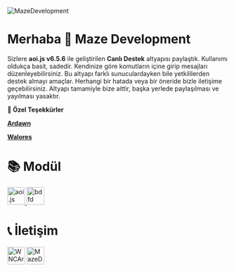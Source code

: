 ![MazeDevelopment](https://cdn.discordapp.com/attachments/1081943858230853632/1174348246458585098/20231115_170028.png?ex=65674408&is=6554cf08&hm=275cafb69bbd3d21b4ee0820d8b44721b191836685065636a8939553972d7eb3&)

# Merhaba 👋 Maze Development
Sizlere **aoi.js v6.5.6** ile geliştirilen **Canlı Destek** altyapısı paylaştık. Kullanımı oldukça basit, sadedir. Kendinize göre komutların içine girip mesajları düzenleyebilirsiniz. Bu altyapı farklı sunuculardayken bile yetkililerden destek almayı amaçlar. Herhangi bir hatada veya bir öneride bizle iletişime geçebilirsiniz. Altyapı tamamiyle bize aittir, başka yerlede paylaşılması ve yayılması yasaktır.

**🎉 Özel Teşekkürler**

**[Ardawn](https://github.com/ardawn9)**

**[Walores](https://github.com/walores)**

# 📚 Modül
<p align="left"> <a href="https://aoi.js.org/" target="_blank" rel="noreferrer"> <img src="https://media.discordapp.net/attachments/1058843428831629443/1063149432255811685/6C179234-C7D8-4CAB-9BED-57F8EDE46731.png?width=553&height=553" alt="aoi.js" width="40" height="40"/> </a> <a href="https://botdesignerdiscord.com/" target="_blank" rel="noreferrer"> <img src="https://cdn.discordapp.com/emojis/766607515445231637.png?size=96&quality=lossless" alt="bdfd" width="40" height="40"/> </a> </p>

# 📞 İletişim
<p align="left">
<a href="https://discord.gg/codeshare" target="blank"><img align="center" src="https://www.svgrepo.com/show/353655/discord-icon.svg" alt="WNCArT5gk2" height="40" width="40" /></a>
<a href="https://www.youtube.com/@MazeDevelopment_" target="blank"><img align="center" src="https://www.svgrepo.com/show/475700/youtube-color.svg" alt="MazeDevelopment_" height="40" width="40" /></a>
</p>
